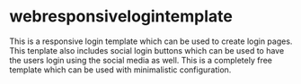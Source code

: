 # webresponsivelogintemplate

This is a responsive login template which can be used to create login pages. This tenplate also includes social login buttons which can be used to have the users login using the social media as well.
This is a completely free template which can be used with minimalistic configuration.
 
